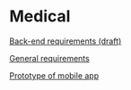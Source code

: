 # Medical

[Back-end requirements (draft)](https://docs.google.com/spreadsheets/d/1zL6ujagQY1nZgQsQVLqxXY5Bh5MsBoTgiSKoDN4IzkE/edit#gid=0)

[General requirements](https://github.com/A-Lomaieva/medical/tree/master/req)

[Prototype of mobile app](https://alexandra4.proto.io/share/?id=85b522d8-b51a-47a9-9328-030faef7ce29&v=2)

